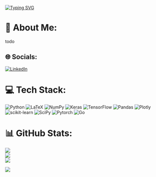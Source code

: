 [![Typing SVG](https://readme-typing-svg.demolab.com?font=Fira+Code&weight=600&pause=1000&color=F70404&background=C26AFF00&vCenter=true&width=435&lines=I%C3%B1aki+Mart%C3%ADnez+G%C3%A1rriz;AI+researcher)](https://git.io/typing-svg)


# 💫 About Me:
todo


## 🌐 Socials:
[![LinkedIn](https://img.shields.io/badge/LinkedIn-%230077B5.svg?logo=linkedin&logoColor=white)](https://linkedin.com/in/imgarriz) 

# 💻 Tech Stack:
![Python](https://img.shields.io/badge/python-3670A0?style=for-the-badge&logo=python&logoColor=ffdd54)
![LaTeX](https://img.shields.io/badge/latex-%23008080.svg?style=for-the-badge&logo=latex&logoColor=white)
![NumPy](https://img.shields.io/badge/numpy-%23013243.svg?style=for-the-badge&logo=numpy&logoColor=white)
![Keras](https://img.shields.io/badge/Keras-%23D00000.svg?style=for-the-badge&logo=Keras&logoColor=white)
![TensorFlow](https://img.shields.io/badge/TensorFlow-%23FF6F00.svg?style=for-the-badge&logo=TensorFlow&logoColor=white)
![Pandas](https://img.shields.io/badge/pandas-%23150458.svg?style=for-the-badge&logo=pandas&logoColor=white)
![Plotly](https://img.shields.io/badge/Plotly-%233F4F75.svg?style=for-the-badge&logo=plotly&logoColor=white)
![scikit-learn](https://img.shields.io/badge/scikit--learn-%23F7931E.svg?style=for-the-badge&logo=scikit-learn&logoColor=white) 
![SciPy](https://img.shields.io/badge/SciPy-%230C55A5.svg?style=for-the-badge&logo=scipy&logoColor=%white)
![Pytorch](https://img.shields.io/badge/Pytorch-red.svg?style=for-the-badge&logo=Pytorch&logoColor=white)
![Go](https://img.shields.io/badge/Go-blue.svg?style=for-the-badge&logo=Go&logoColor=white)

# 📊 GitHub Stats:
![](https://github-readme-stats.vercel.app/api?username=im-garriz&theme=dark&hide_border=false&include_all_commits=true&count_private=true)<br/>
![](https://github-readme-streak-stats.herokuapp.com/?user=im-garriz&theme=dark&hide_border=false)<br/>
![](https://github-readme-stats.vercel.app/api/top-langs/?username=im-garriz&theme=dark&hide_border=false&include_all_commits=true&count_private=true&layout=compact)


[![](https://visitcount.itsvg.in/api?id=im-garriz&label=Profile%20Views&color=6&icon=1&pretty=false)](https://visitcount.itsvg.in)

<!-- Proudly created with GPRM ( https://gprm.itsvg.in ) -->
